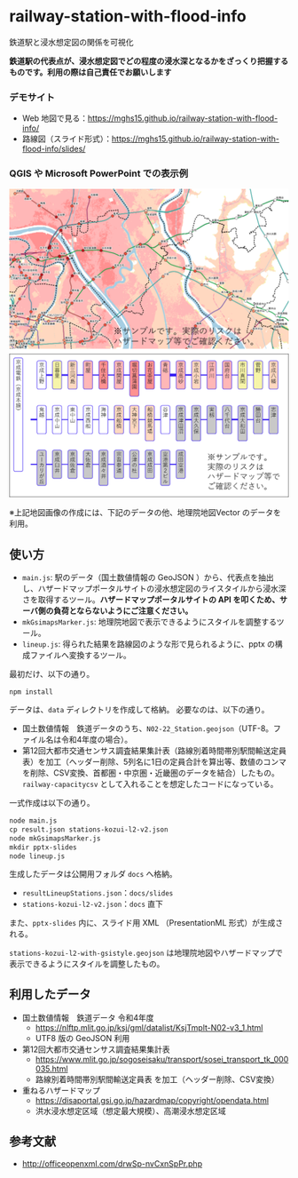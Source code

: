 # railway-station-with-flood-info
鉄道駅と浸水想定図の関係を可視化

**鉄道駅の代表点が、浸水想定図でどの程度の浸水深となるかをざっくり把握するものです。利用の際は自己責任でお願いします** 

### デモサイト
* Web 地図で見る：https://mghs15.github.io/railway-station-with-flood-info/
* 路線図（スライド形式）：https://mghs15.github.io/railway-station-with-flood-info/slides/

### QGIS や Microsoft PowerPoint での表示例
![サンプル1](image/sample1.png "地図上へ表示")
![サンプル2](image/sample2.png "路線図風のスライド")

※上記地図画像の作成には、下記のデータの他、地理院地図Vector のデータを利用。 

## 使い方

* `main.js`: 駅のデータ（国土数値情報の GeoJSON ）から、代表点を抽出し、ハザードマップポータルサイトの浸水想定図のライスタイルから浸水深さを取得するツール。**ハザードマップポータルサイトの API を叩くため、サーバ側の負荷とならないようにご注意ください。**
* `mkGsimapsMarker.js`: 地理院地図で表示できるようにスタイルを調整するツール。
* `lineup.js`: 得られた結果を路線図のような形で見られるように、pptx の構成ファイルへ変換するツール。

最初だけ、以下の通り。
```
npm install
```

データは、`data` ディレクトリを作成して格納。
必要なのは、以下の通り。
* 国土数値情報　鉄道データのうち、`N02-22_Station.geojson`（UTF-8。ファイル名は令和4年度の場合）。
* 第12回大都市交通センサス調査結果集計表（路線別着時間帯別駅間輸送定員表）を加工（ヘッダー削除、5列名に1日の定員合計を算出等、数値のコンマを削除、CSV変換、首都圏・中京圏・近畿圏のデータを結合）したもの。`railway-capacitycsv` として入れることを想定したコードになっている。

一式作成は以下の通り。
```
node main.js
cp result.json stations-kozui-l2-v2.json
node mkGsimapsMarker.js
mkdir pptx-slides
node lineup.js
```
生成したデータは公開用フォルダ `docs` へ格納。
* `resultLineupStations.json`：`docs/slides`
* `stations-kozui-l2-v2.json`：`docs` 直下

また、`pptx-slides` 内に、スライド用 XML （PresentationML 形式）が生成される。

`stations-kozui-l2-with-gsistyle.geojson` は地理院地図やハザードマップで表示できるようにスタイルを調整したもの。

## 利用したデータ
* 国土数値情報　鉄道データ 令和4年度
	* https://nlftp.mlit.go.jp/ksj/gml/datalist/KsjTmplt-N02-v3_1.html
	* UTF8 版の GeoJSON 利用
* 第12回大都市交通センサス調査結果集計表
	* https://www.mlit.go.jp/sogoseisaku/transport/sosei_transport_tk_000035.html
	* 路線別着時間帯別駅間輸送定員表 を加工（ヘッダー削除、CSV変換）
* 重ねるハザードマップ
	* https://disaportal.gsi.go.jp/hazardmap/copyright/opendata.html
	* 洪水浸水想定区域（想定最大規模）、高潮浸水想定区域

## 参考文献
* http://officeopenxml.com/drwSp-nvCxnSpPr.php
